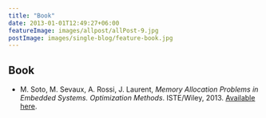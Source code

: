 ```yaml
---
title: "Book"
date: 2013-01-01T12:49:27+06:00
featureImage: images/allpost/allPost-9.jpg
postImage: images/single-blog/feature-book.jpg
---
```


## Book

-   M. Soto, M. Sevaux, A. Rossi, J. Laurent, *Memory Allocation Problems in Embedded Systems. Optimization Methods*. ISTE/Wiley,
    2013. [Available here](http://eu.wiley.com/WileyCDA/WileyTitle/productCd-1848214286.html).
